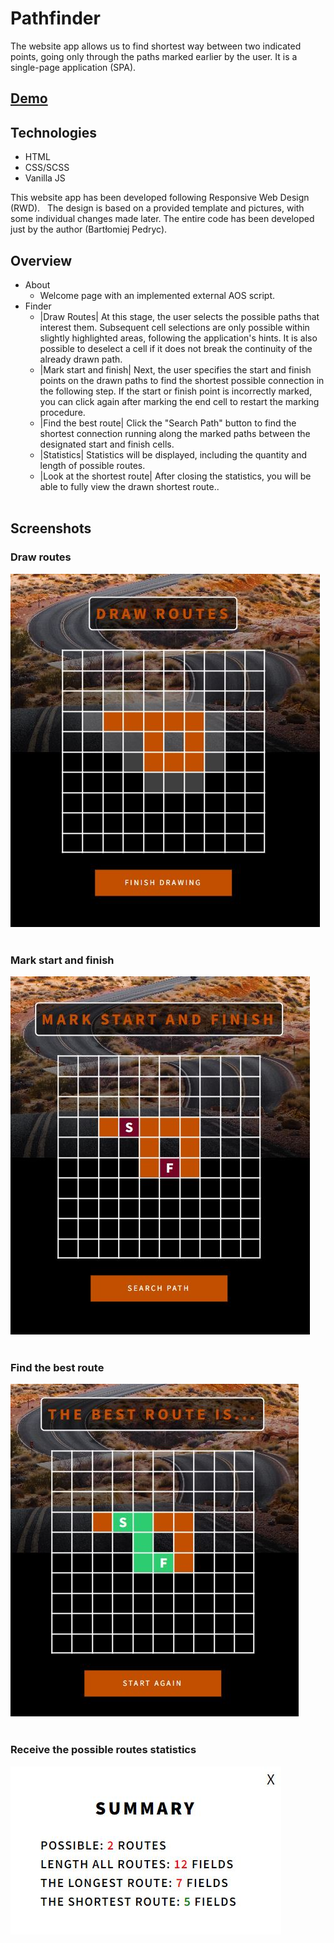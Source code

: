 # Pathfinder

The website app allows us to find shortest way between two indicated points, going only through the paths marked earlier by the user. It is a single-page application (SPA). 

## [Demo](https://pathfinder.bpedryc83.repl.co/#/finder)

## Technologies

- HTML
- CSS/SCSS
- Vanilla JS

This website app has been developed following Responsive Web Design (RWD).
  &nbsp;
The design is based on a provided template and pictures, with some individual changes made later. The entire code has been developed just by the author (Bartłomiej Pedryc).

## Overview

* About 
  * Welcome page with an implemented external AOS script.
  &nbsp;
* Finder
  * |Draw Routes| At this stage, the user selects the possible paths that interest them. Subsequent cell selections are only possible within slightly highlighted areas, following the application's hints. It is also possible to deselect a cell if it does not break the continuity of the already drawn path.
  * |Mark start and finish| 
Next, the user specifies the start and finish points on the drawn paths to find the shortest possible connection in the following step. If the start or finish point is incorrectly marked, you can click again after marking the end cell to restart the marking procedure.
  * |Find the best route| Click the "Search Path" button to find the shortest connection running along the marked paths between the designated start and finish cells.
  * |Statistics| Statistics will be displayed, including the quantity and length of possible routes.
  * |Look at the shortest route| After closing the statistics, you will be able to fully view the drawn shortest route..  
  &nbsp;

## Screenshots

### Draw routes
![Draw routes](src/images/draw_routes.jpg)  
  &nbsp;
### Mark start and finish  
![Mark start and finish](src/images/mark_start_and_finish.jpg)  
  &nbsp;
### Find the best route
![Find the best route](src/images/the_best_route.jpg)  
  &nbsp;
### Receive the possible routes statistics  
![Receive routes statistics](src/images/summary.jpg)  
  &nbsp;